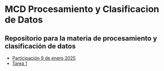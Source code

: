# MCD Procesamiento y Clasificacion de Datos
## Repositorio para la materia de procesamiento y clasificación de datos

- [Participación 9 de enero 2025](https://github.com/Peque-73/MCD-Procesamiento-Clasificacion-Datos/blob/main/Tareas/Participaci%C3%B3n%209-enero-2025.ipynb)
- [Tarea 1](https://github.com/Peque-73/MCD-Procesamiento-Clasificacion-Datos/tree/main/Tareas/Tarea%201)
